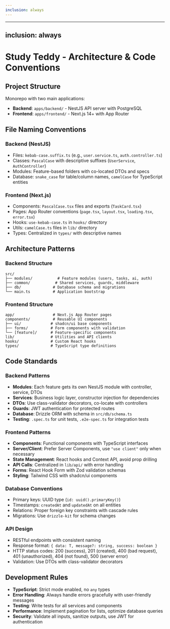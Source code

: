 ```yaml
---
inclusion: always
---
```


---

## inclusion: always

# Study Teddy - Architecture & Code Conventions

## Project Structure

Monorepo with two main applications:

- **Backend**: `apps/backend/` - NestJS API server with PostgreSQL
- **Frontend**: `apps/frontend/` - Next.js 14+ with App Router

## File Naming Conventions

### Backend (NestJS)

- Files: `kebab-case.suffix.ts` (e.g., `user.service.ts`, `auth.controller.ts`)
- Classes: `PascalCase` with descriptive suffixes (`UserService`,
  `AuthController`)
- Modules: Feature-based folders with co-located DTOs and specs
- Database: `snake_case` for table/column names, `camelCase` for TypeScript
  entities

### Frontend (Next.js)

- Components: `PascalCase.tsx` files and exports (`TaskCard.tsx`)
- Pages: App Router conventions (`page.tsx`, `layout.tsx`, `loading.tsx`,
  `error.tsx`)
- Hooks: `use-kebab-case.ts` in `hooks/` directory
- Utils: `camelCase.ts` files in `lib/` directory
- Types: Centralized in `types/` with descriptive names

## Architecture Patterns

### Backend Structure

```
src/
├── modules/           # Feature modules (users, tasks, ai, auth)
├── common/           # Shared services, guards, middleware
├── db/              # Database schema and migrations
└── main.ts          # Application bootstrap
```

### Frontend Structure

```
app/                 # Next.js App Router pages
components/          # Reusable UI components
├── ui/             # shadcn/ui base components
├── forms/          # Form components with validation
└── [feature]/      # Feature-specific components
lib/                # Utilities and API clients
hooks/              # Custom React hooks
types/              # TypeScript type definitions
```

## Code Standards

### Backend Patterns

- **Modules**: Each feature gets its own NestJS module with controller, service,
  DTOs
- **Services**: Business logic layer, constructor injection for dependencies
- **DTOs**: Use class-validator decorators, co-locate with controllers
- **Guards**: JWT authentication for protected routes
- **Database**: Drizzle ORM with schema in `src/db/schema.ts`
- **Testing**: `.spec.ts` for unit tests, `.e2e-spec.ts` for integration tests

### Frontend Patterns

- **Components**: Functional components with TypeScript interfaces
- **Server/Client**: Prefer Server Components, use `"use client"` only when
  necessary
- **State Management**: React hooks and Context API, avoid prop drilling
- **API Calls**: Centralized in `lib/api/` with error handling
- **Forms**: React Hook Form with Zod validation schemas
- **Styling**: Tailwind CSS with shadcn/ui components

### Database Conventions

- Primary keys: UUID type (`id: uuid().primaryKey()`)
- Timestamps: `createdAt` and `updatedAt` on all entities
- Relations: Proper foreign key constraints with cascade rules
- Migrations: Use `drizzle-kit` for schema changes

### API Design

- RESTful endpoints with consistent naming
- Response format: `{ data: T, message?: string, success: boolean }`
- HTTP status codes: 200 (success), 201 (created), 400 (bad request), 401
  (unauthorized), 404 (not found), 500 (server error)
- Validation: Use DTOs with class-validator decorators

## Development Rules

- **TypeScript**: Strict mode enabled, no `any` types
- **Error Handling**: Always handle errors gracefully with user-friendly
  messages
- **Testing**: Write tests for all services and components
- **Performance**: Implement pagination for lists, optimize database queries
- **Security**: Validate all inputs, sanitize outputs, use JWT for
  authentication
